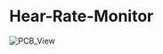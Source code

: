 # Hear-Rate-Monitor
![PCB_View](https://github.com/CodEros9231/Heart-Rate-Monitor/assets/84926496/8f32ff39-4fc0-4c51-9f41-d6549d6563ce)

